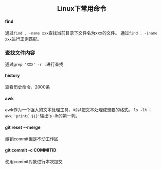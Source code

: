 ## <center> Linux下常用命令 </center>

#### find
通过`find . -name xxx`查找当前目录下文件名为xxx的文件。
通过`find . -iname xxx`进行正则匹配。


### 查找文件内容
通过`grep 'XXX' -r .`进行查找
#### history
查看历史命令，2000条

#### awk
awk作为一个强大的文本处理工具，可以把文本处理成想要的格式。
`ls -lh | awk 'print{ $1}'`输出ls -lh的第一列。

#### git reset --merge
撤销commit但是不动工作区

#### git commit -c COMMITID
使用commit对象进行本次提交
